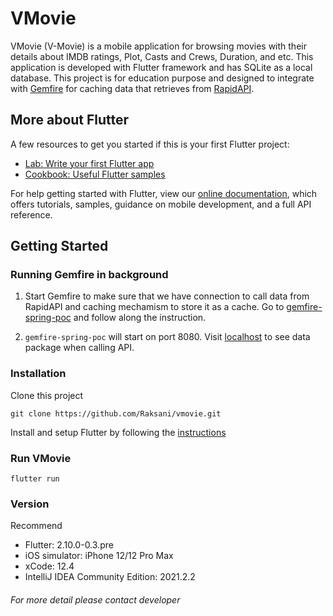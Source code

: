 # VMovie

VMovie (V-Movie) is a mobile application for browsing movies with their details about IMDB ratings, Plot, Casts and Crews, Duration, and etc. This application is developed with Flutter framework and has SQLite as a local database. This project is for education purpose and designed to integrate with [Gemfire](https://tanzu.vmware.com/gemfire) for caching data that retrieves from [RapidAPI](https://rapidapi.com/apidojo/api/imdb8). 

## More about Flutter
A few resources to get you started if this is your first Flutter project:

- [Lab: Write your first Flutter app](https://flutter.dev/docs/get-started/codelab)
- [Cookbook: Useful Flutter samples](https://flutter.dev/docs/cookbook)

For help getting started with Flutter, view our
[online documentation](https://flutter.dev/docs), which offers tutorials,
samples, guidance on mobile development, and a full API reference.

## Getting Started

### Running Gemfire in background
1. Start Gemfire to make sure that we have connection to call data from RapidAPI and caching mechamism to store it as a cache. Go to [gemfire-spring-poc](https://github.com/guyzsarun/gemfire-spring-poc) and follow along the instruction. 

2. `gemfire-spring-poc` will start on port 8080. Visit [localhost](http://localhost:8080/api/movie?name=avengers) to see data package when calling API.

### Installation
Clone this project 
```
git clone https://github.com/Raksani/vmovie.git
```
Install and setup Flutter by following the [instructions](https://docs.flutter.dev/get-started/install)
### Run VMovie
```
flutter run
```

### Version
Recommend
- Flutter: 2.10.0-0.3.pre
- iOS simulator: iPhone 12/12 Pro Max
- xCode: 12.4
- IntelliJ IDEA Community Edition: 2021.2.2

###### For more detail please contact developer
